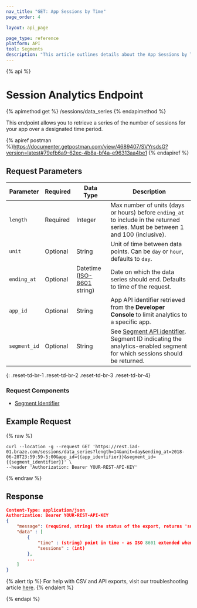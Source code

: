 ```yaml
---
nav_title: "GET: App Sessions by Time"
page_order: 4

layout: api_page

page_type: reference
platform: API
tool: Segments
description: "This article outlines details about the App Sessions by Time endpoint."
---
```

{% api %}
# Session Analytics Endpoint
{% apimethod get %}
/sessions/data_series
{% endapimethod %}

This endpoint allows you to retrieve a series of the number of sessions for your app over a designated time period.

{% apiref postman %}https://documenter.getpostman.com/view/4689407/SVYrsdsG?version=latest#79efb6a9-62ec-4b8a-bf4a-e96313aa4be1 {% endapiref %}

## Request Parameters

| Parameter| Required | Data Type | Description |
| -------- | -------- | --------- | ----------- |
| `length`    | Required      | Integer | Max number of units (days or hours) before `ending_at` to include in the returned series. Must be between 1 and 100 (inclusive). |
| `unit`      | Optional       | String   | Unit of time between data points. Can be `day` or `hour`, defaults to `day`.  |
| `ending_at` | Optional | Datetime <br>([ISO-8601](https://en.wikipedia.org/wiki/ISO_8601) string) | Date on which the data series should end. Defaults to time of the request. |
| `app_id` | Optional | String | App API identifier retrieved from the **Developer Console** to limit analytics to a specific app. |
| `segment_id` | Optional       | String | See [Segment API identifier]({{site.baseurl}}/api/identifier_types/). Segment ID indicating the analytics-enabled segment for which sessions should be returned. |
{: .reset-td-br-1 .reset-td-br-2 .reset-td-br-3  .reset-td-br-4}

### Request Components
- [Segment Identifier]({{site.baseurl}}/api/identifier_types/)

## Example Request
{% raw %}
```
curl --location -g --request GET 'https://rest.iad-01.braze.com/sessions/data_series?length=14&unit=day&ending_at=2018-06-28T23:59:59-5:00&app_id={{app_identifier}}&segment_id={{segment_identifier}}' \
--header 'Authorization: Bearer YOUR-REST-API-KEY'
```
{% endraw %}

## Response

```json
Content-Type: application/json
Authorization: Bearer YOUR-REST-API-KEY
{
    "message": (required, string) the status of the export, returns 'success' when completed without errors,
    "data" : [
        {
            "time" : (string) point in time - as ISO 8601 extended when unit is "hour" and as ISO 8601 date when unit is "day",
            "sessions" : (int)
        },
        ...
    ]
}
```

{% alert tip %}
For help with CSV and API exports, visit our troubleshooting article [here]({{site.baseurl}}/user_guide/data_and_analytics/export_braze_data/export_troubleshooting/).
{% endalert %}

{% endapi %}
